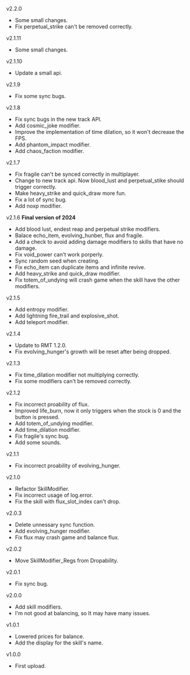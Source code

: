 v2.2.0
* Some small changes.
* Fix perpetual_strike can't be removed correctly.

v2.1.11
* Some small changes.

v2.1.10
* Update a small api.

v2.1.9
* Fix some sync bugs.

v2.1.8
* Fix sync bugs in the new track API.
* Add cosmic_joke modifier.
* Improve the implementation of time dilation, so it won't decrease the FPS.
* Add phantom_impact modifier.
* Add chaos_faction modifier.

v2.1.7
* Fix fragile can't be synced correctly in multiplayer.
* Change to new track api. Now blood_lust and perpetual_stike should trigger correctly.
* Make heavy_strike and quick_draw more fun.
* Fix a lot of sync bug.
* Add noxp modifier.

v2.1.6 **Final version of 2024**
* Add blood lust, endest reap and perpetual strike modifiers.
* Balace echo_item, evolving_hunber, flux and fragile.
* Add a check to avoid adding damage modifiers to skills that have no damage.
* Fix void_power can't work porperly.
* Sync random seed when creating.
* Fix echo_item can duplicate items and infinite revive.
* Add heavy_strike and quick_draw modifier.
* Fix totem_of_undying will crash game when the skill have the other modifiers.

v2.1.5
* Add entropy modifier.
* Add lightning fire_trail and explosive_shot.
* Add teleport modifier.

v2.1.4
* Update to RMT 1.2.0.
* Fix evolving_hunger's growth will be reset after being dropped.

v2.1.3
* Fix time_dilation modifier not multiplying correctly.
* Fix some modifiers can't be removed correctly.

v2.1.2
* Fix incorrect proability of flux.
* Improved life_burn, now it only triggers when the stock is 0 and the button is pressed.
* Add totem_of_undying modifier.
* Add time_dilation modifier.
* Fix fragile's sync bug.
* Add some sounds.

v2.1.1
* Fix incorrect proability of evolving_hunger.

v2.1.0
* Refactor SkillModifier.
* Fix incorrect usage of log.error.
* Fix the skill with flux_slot_index can't drop.

v2.0.3
* Delete unnessary sync function.
* Add evolving_hunger modifier.
* Fix flux may crash game and balance flux.

v2.0.2
* Move SkillModifier_Regs from Dropability.

v2.0.1
* Fix sync bug.

v2.0.0
* Add skill modifiers.
* I'm not good at balancing, so It may have many issues.

v1.0.1
* Lowered prices for balance.
* Add the display for the skill's name.

v1.0.0
* First upload.